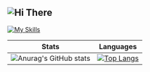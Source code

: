 ![Hi There](https://media.giphy.com/media/Nx0rz3jtxtEre/giphy.gif)
 ---

[![My Skills](https://skills.thijs.gg/icons?i=js,nodejs,express,mongodb,react,nextjs,html,css,scss)](https://skills.thijs.gg)

       


 Stats                     | Languages 
:-------------------------:|:-------------------------:
![Anurag's GitHub stats](https://github-readme-stats.vercel.app/api?username=flnx&show_icons=true&theme=radical) | [![Top Langs](https://github-readme-stats.vercel.app/api/top-langs/?username=flnx&theme=radical)](https://github.com/anuraghazra/github-readme-stats)
